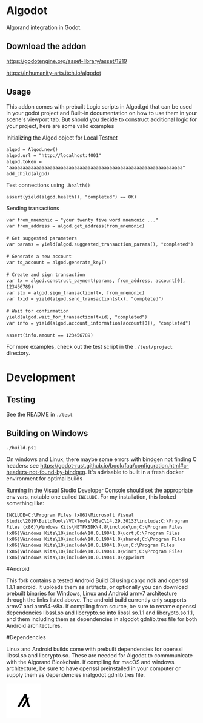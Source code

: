# Algodot
Algorand integration in Godot.


## Download the addon

https://godotengine.org/asset-library/asset/1219

https://inhumanity-arts.itch.io/algodot

## Usage

This addon comes with prebuilt Logic scripts in Algod.gd that can be used in your godot project and 
Built-in documentation on how to use them in your scene's viewport tab. But should you decide to construct 
additional logic for your project, here are some valid examples

Initializing the Algod object for Local Testnet

```gdscript
algod = Algod.new()
algod.url = "http://localhost:4001"
algod.token = "aaaaaaaaaaaaaaaaaaaaaaaaaaaaaaaaaaaaaaaaaaaaaaaaaaaaaaaaaaaaaaaa"
add_child(algod)
```

Test connections using `.health()`

```gdscript
assert(yield(algod.health(), "completed") == OK)
```

Sending transactions

```gdscript
var from_mnemonic = "your twenty five word mnemonic ..."
var from_address = algod.get_address(from_mnemonic)

# Get suggested parameters
var params = yield(algod.suggested_transaction_params(), "completed")

# Generate a new account
var to_account = algod.generate_key()

# Create and sign transaction
var tx = algod.construct_payment(params, from_address, account[0], 123456789)
var stx = algod.sign_transaction(tx, from_mnemonic)
var txid = yield(algod.send_transaction(stx), "completed")

# Wait for confirmation
yield(algod.wait_for_transaction(txid), "completed")
var info = yield(algod.account_information(account[0]), "completed")

assert(info.amount == 123456789)
```
	
For more examples, check out the test script in the `./test/project` directory.

# Development

## Testing

See the README in `./test`

## Building on Windows

```
./build.ps1
```

On windows and Linux, there maybe some errors with bindgen not finding C headers: see https://godot-rust.github.io/book/faq/configuration.html#c-headers-not-found-by-bindgen. It's advisable to built in a fresh docker environment for optimal builds

Running in the Visual Studio Developer Console should set the appropriate env vars, notable one called `INCLUDE`. For my installation, this looked something like: 

```
INCLUDE=C:\Program Files (x86)\Microsoft Visual Studio\2019\BuildTools\VC\Tools\MSVC\14.29.30133\include;C:\Program Files (x86)\Windows Kits\NETFXSDK\4.8\include\um;C:\Program Files (x86)\Windows Kits\10\include\10.0.19041.0\ucrt;C:\Program Files (x86)\Windows Kits\10\include\10.0.19041.0\shared;C:\Program Files (x86)\Windows Kits\10\include\10.0.19041.0\um;C:\Program Files (x86)\Windows Kits\10\include\10.0.19041.0\winrt;C:\Program Files (x86)\Windows Kits\10\include\10.0.19041.0\cppwinrt
```

#Android

This fork contains a tested Android Build CI using cargo ndk and  openssl 1.1.1 android. It uploads them as artifacts, or optionally you can download prebuilt binaries for Windows, Linux and Android armv7 architecture through the links listed above. The android build currently only supports armv7 and arm64-v8a. If compiling from source, be sure to rename openssl dependencies libssl.so and libcrypto.so into libssl.so.1.1 and libcrypto.so.1.1, and them including them as dependencies in algodot gdnlib.tres file for both Android architectures.

#Dependencies

Linux and Android builds come with prebuilt dependencies for openssl libssl.so and libcrypto.so. These are needed for Algodot to commmunicate with the Algorand Blcokchain. If compiling for macOS and windows architecture, be sure to have openssl preinstalled in your computer or supply them as dependencies inalgodot gdnlib.tres file.



![Screenshot](https://github.com/Sam2much96/algodot/blob/master/test/project/addons/algodot/icon.png)
